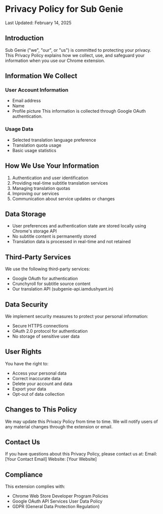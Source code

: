 # Privacy Policy for Sub Genie

Last Updated: February 14, 2025

## Introduction
Sub Genie ("we", "our", or "us") is committed to protecting your privacy. This Privacy Policy explains how we collect, use, and safeguard your information when you use our Chrome extension.

## Information We Collect

### User Account Information
- Email address
- Name
- Profile picture
This information is collected through Google OAuth authentication.

### Usage Data
- Selected translation language preference
- Translation quota usage
- Basic usage statistics

## How We Use Your Information
1. Authentication and user identification
2. Providing real-time subtitle translation services
3. Managing translation quotas
4. Improving our services
5. Communication about service updates or changes

## Data Storage
- User preferences and authentication state are stored locally using Chrome's storage API
- No subtitle content is permanently stored
- Translation data is processed in real-time and not retained

## Third-Party Services
We use the following third-party services:
- Google OAuth for authentication
- Crunchyroll for subtitle source content
- Our translation API (subgenie-api.iamdushyant.in)

## Data Security
We implement security measures to protect your personal information:
- Secure HTTPS connections
- OAuth 2.0 protocol for authentication
- No storage of sensitive user data

## User Rights
You have the right to:
- Access your personal data
- Correct inaccurate data
- Delete your account and data
- Export your data
- Opt-out of data collection

## Changes to This Policy
We may update this Privacy Policy from time to time. We will notify users of any material changes through the extension or email.

## Contact Us
If you have questions about this Privacy Policy, please contact us at:
Email: [Your Contact Email]
Website: [Your Website]

## Compliance
This extension complies with:
- Chrome Web Store Developer Program Policies
- Google OAuth API Services User Data Policy
- GDPR (General Data Protection Regulation)
